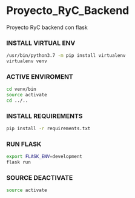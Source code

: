 # Proyecto_RyC_Backend
Proyecto RyC backend con flask

### INSTALL VIRTUAL ENV
```bash
/usr/bin/python3.7 -m pip install virtualenv
virtualenv venv
```

### ACTIVE ENVIROMENT
```bash
cd venv/bin
source activate
cd ../..
```

### INSTALL REQUIREMENTS
```bash
pip install -r requirements.txt
```

### RUN FLASK
```bash
export FLASK_ENV=development
flask run
```

### SOURCE DEACTIVATE
```bash
source activate
```